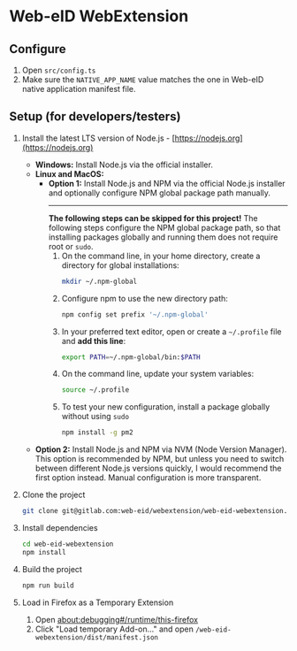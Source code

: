 # Web-eID WebExtension

## Configure
1. Open `src/config.ts`
2. Make sure the `NATIVE_APP_NAME` value matches the one in Web-eID native application manifest file.

## Setup (for developers/testers)
1. Install the latest LTS version of Node.js - [https://nodejs.org](https://nodejs.org)
    - **Windows:** Install Node.js via the official installer.
    - **Linux and MacOS:**
      - **Option 1:** Install Node.js and NPM via the official Node.js installer and optionally configure NPM global package path manually.
        ___
        **The following steps can be skipped for this project!**
        The following steps configure the NPM global package path, so that installing packages globally and running them does not require root or `sudo`.
        1. On the command line, in your home directory, create a directory for global installations:
            ```bash
            mkdir ~/.npm-global
            ```
        2. Configure npm to use the new directory path:
            ```bash
            npm config set prefix '~/.npm-global'
            ```
        3. In your preferred text editor, open or create a `~/.profile` file and **add this line**:
            ```bash
            export PATH=~/.npm-global/bin:$PATH
            ```
        4. On the command line, update your system variables:
            ```bash
            source ~/.profile
            ```
        6. To test your new configuration, install a package globally without using `sudo`
            ```bash
            npm install -g pm2
            ```
    - **Option 2:** Install Node.js and NPM via NVM (Node Version Manager).
      This option is recommended by NPM, but unless you need to switch between different Node.js versions quickly, I would recommend the first option instead.
      Manual configuration is more transparent.

2. Clone the project
    ```bash
    git clone git@gitlab.com:web-eid/webextension/web-eid-webextension.git
    ```

3. Install dependencies
    ```bash
    cd web-eid-webextension
    npm install
    ```

4. Build the project
    ```bash
    npm run build
    ```

5. Load in Firefox as a Temporary Extension
    1. Open [about:debugging#/runtime/this-firefox](about:debugging#/runtime/this-firefox)
    2. Click "Load temporary Add-on..." and open `/web-eid-webextension/dist/manifest.json`

